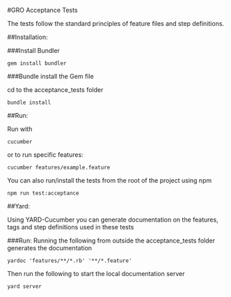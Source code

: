 #GRO Acceptance Tests

The tests follow the standard principles of feature files and step definitions.

##Installation:

###Install Bundler

```
gem install bundler
```

###Bundle install the Gem file

cd to the acceptance_tests folder

```
bundle install
```

##Run:

Run with
```
cucumber
```
or to run specific features:
```
cucumber features/example.feature
```

You can also run/install the tests from the root of the project using npm
```
npm run test:acceptance
```

##Yard:

Using YARD-Cucumber you can generate documentation on the features, tags and step definitions used in these tests

###Run:
Running the following from outside the acceptance_tests folder generates the documentation
```
yardoc 'features/**/*.rb' '**/*.feature'
```
Then run the following to start the local documentation server
```
yard server
```
